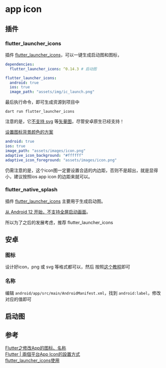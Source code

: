# app icon


## 插件
### flutter_launcher_icons
插件 [flutter_launcher_icons](https://pub.dev/packages/flutter_launcher_icons)，可以一键生成启动图和图标，   
```yml titile="pubspec.yaml"
dependencies:
  flutter_launcher_icons: ^0.14.3 # 启动图

flutter_launcher_icons:
  android: true
  ios: true
  image_path: "assets/img/ic_launch.png"
```

最后执行命令，即可生成资源到项目中
```shell
dart run flutter_launcher_icons
```

注意的是，它[不支持 svg](https://stackoverflow.com/a/68243936/24214332) 等[矢量图](https://github.com/fluttercommunity/flutter_launcher_icons/issues/20)，尽管安卓原生已经支持！

[设置图标背景颜色的方案](https://github.com/fluttercommunity/flutter_launcher_icons/issues/618#issuecomment-2526372765)
```yaml
android: true
ios: true
image_path: "assets/images/icon.png"
adaptive_icon_background: "#ffffff"
adaptive_icon_foreground: "assets/images/icon.png"
```

仍需注意的是，这个icon图一定要设置合适的内边距，否则不是超出，就是显得小，建议按照ios app icon 的边距来就可以。

### flutter_native_splash
插件 [flutter_launcher_icons](https://pub.dev/packages/flutter_native_splash) 主要用于生成启动图。

[从 Android 12 开始，不支持全屏启动画面](https://stackoverflow.com/questions/74553692/flutter-splashscreen-not-full-screen-android-12)。

所以为了之后的发展考虑，推荐 flutter_launcher_icons



## 安卓

### 图标
设计好icon，png 或 svg 等格式都可以，然后 按照[这个教程](https://www.bilibili.com/video/av433668097)即可


### 名称
编辑 `android/app/src/main/AndroidManifest.xml`，找到 `android:label`，修改对应的值即可

## 启动图




## 参考
[Flutter之修改App的图标、名称](https://blog.csdn.net/nonagontech/article/details/141871234)   
[Flutter | 兩個平台App Icon的設置方式](https://yiichenhi.medium.com/flutter-%E5%85%A9%E5%80%8B%E5%B9%B3%E5%8F%B0app-icon%E7%9A%84%E8%A8%AD%E7%BD%AE%E6%96%B9%E5%BC%8F-647e7bc2e680)   
[flutter_launcher_icons使用](https://juejin.cn/post/6844904118876651527)




